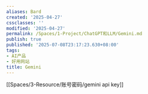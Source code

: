 ```yaml
---
aliases: Bard
created: '2025-04-27'
cssclasses: ''
modified: '2025-04-27'
permalink: /Spaces/1-Project/ChatGPT和LLM/Gemini.md
publish: true
published: '2025-07-08T23:17:23.630+08:00'
tags:
- AI产品
- 好用网站
title: Gemini
---
```

[[Spaces/3-Resource/账号密码/gemini api key]]
